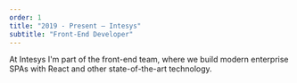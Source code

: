 ```yaml
---
order: 1
title: "2019 - Present — Intesys"
subtitle: "Front-End Developer"
---
```


At Intesys I'm part of the front-end team, where we build modern enterprise SPAs with React and other state-of-the-art technology.
